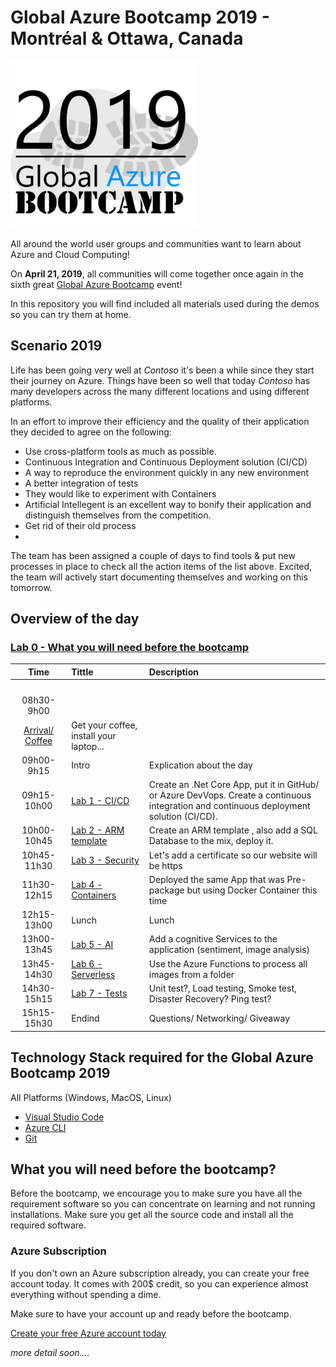 ﻿# Global Azure Bootcamp 2019 - Montréal & Ottawa, Canada

![gablogo][gablogo]

All around the world user groups and communities want to learn about Azure and Cloud Computing!

On **April 21, 2019**, all communities will come together once again in the sixth great [Global Azure Bootcamp](https://global.azurebootcamp.net/) event! 

In this repository you will find included all materials used during the demos so you can try them at home.


## Scenario 2019
Life has been going very well at *Contoso* it's been a while since they start their journey on Azure. Things have been so well that today *Contoso* has many developers across the many different locations and using different platforms. 

In an effort to improve their efficiency and the quality of their application they decided to agree on the following:

* Use cross-platform tools as much as possible. 
* Continuous Integration and Continuous Deployment solution (CI/CD)
* A way to reproduce the environment quickly in any new environment
* A better integration of tests
* They would like to experiment with Containers
* Artificial Intellegent is an excellent way to bonify their application and distinguish themselves from the competition.
* Get rid of their old process
* 

The team has been assigned a couple of days to find tools & put new processes in place to check all the action items of the list above. Excited, the team will actively start documenting themselves and working on this tomorrow.

## Overview of the day

### [Lab 0 - What you will need before the bootcamp](./Lab0/README.md) 


| Time |   Tittle   | Description  |
| :----: | :-------   | :----------- |
| <img width=150/>
08h30-9h00  | <img width=200/>
[Arrival/ Coffee](./Locations/README.md)    | Get your coffee, install your laptop...
| 09h00-9h15  | Intro                                       | Explication about the day
| 09h15-10h00 | [Lab 1 - CI/CD ](./Lab1/README.md)          | Create an .Net Core App, put it in GitHub/ or Azure DevVops. Create a continuous integration and continuous deployment solution (CI/CD).
| 10h00-10h45 | [Lab 2 - ARM template](./Lab2/README.md)    | Create an ARM template , also add a SQL Database to the mix, deploy it.
| 10h45-11h30 | [Lab 3 - Security](./Lab3/README.md)        | Let's add a certificate so our website will be https 
| 11h30-12h15 | [Lab 4 - Containers](./Lab4/README.md)      | Deployed the same App that was Pre-package but using Docker Container this time
| 12h15-13h00 | Lunch                                       | Lunch
| 13h00-13h45 | [Lab 5 - AI](./Lab5/README.md)              | Add a cognitive Services to the application (sentiment, image analysis)
| 13h45-14h30 | [Lab 6 - Serverless](./Lab7/readme.md)      | Use the Azure Functions to process all images from a folder 
| 14h30-15h15 | [Lab 7 - Tests](./Lab7/README.md)           | Unit test?, Load testing, Smoke test, Disaster Recovery? Ping test?
| 15h15-15h30 | Endind                                      | Questions/ Networking/ Giveaway

## Technology Stack required for the Global Azure Bootcamp 2019

All Platforms (Windows, MacOS, Linux)

* [Visual Studio Code](https://code.visualstudio.com/?wt.mc_id=vscom_downloads)
* [Azure CLI](https://docs.microsoft.com/en-us/cli/azure/install-azure-cli?view=azure-cli-latest)
* [Git](https://git-scm.com/downloads)

## What you will need before the bootcamp?

Before the bootcamp, we encourage you to make sure you have all the requirement software so you can concentrate on learning and not running installations.  Make sure you get all the source code and install all the required software.

### Azure Subscription
If you don't own an Azure subscription already, you can create your free account today. It comes with 200$ credit, so you can experience almost everything without spending a dime. 

Make sure to have your account up and ready before the bootcamp.

[Create your free Azure account today](https://azure.microsoft.com/en-us/free/)

*more detail soon....*

[gablogo]: ./medias/GlobalAzureBootcamp2019.png "Global Azure Bootcamp 2019"
